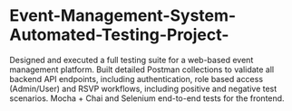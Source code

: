 # Event-Management-System-Automated-Testing-Project-
Designed and executed a full testing suite for a web-based event management platform.  Built detailed Postman collections to validate all backend API endpoints, including authentication, role based access (Admin/User) and RSVP workflows, including positive and negative test scenarios. Mocha + Chai and Selenium end-to-end tests for the frontend.
